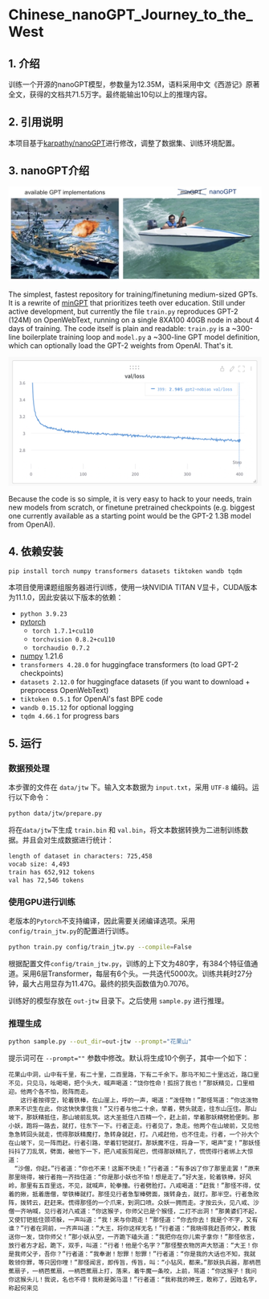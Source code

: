 
# Chinese_nanoGPT_Journey_to_the_West

## 1. 介绍
训练一个开源的nanoGPT模型，参数量为12.35M，语料采用中文《西游记》原著全文，获得的文档共71.5万字。最终能输出10句以上的推理内容。

## 2. 引用说明
本项目基于[karpathy/nanoGPT](https://github.com/karpathy/nanoGPT)进行修改，调整了数据集、训练环境配置。

## 3. nanoGPT介绍
![nanoGPT](assets/nanogpt.jpg)

The simplest, fastest repository for training/finetuning medium-sized GPTs. It is a rewrite of [minGPT](https://github.com/karpathy/minGPT) that prioritizes teeth over education. Still under active development, but currently the file `train.py` reproduces GPT-2 (124M) on OpenWebText, running on a single 8XA100 40GB node in about 4 days of training. The code itself is plain and readable: `train.py` is a ~300-line boilerplate training loop and `model.py` a ~300-line GPT model definition, which can optionally load the GPT-2 weights from OpenAI. That's it.

![repro124m](assets/gpt2_124M_loss.png)

Because the code is so simple, it is very easy to hack to your needs, train new models from scratch, or finetune pretrained checkpoints (e.g. biggest one currently available as a starting point would be the GPT-2 1.3B model from OpenAI).

## 4. 依赖安装

```
pip install torch numpy transformers datasets tiktoken wandb tqdm
```
本项目使用课题组服务器进行训练，使用一块NVIDIA TITAN V显卡，CUDA版本为11.1.0，因此安装以下版本的依赖：
- `python 3.9.23`
- [pytorch](https://pytorch.org)
  - `torch 1.7.1+cu110`
  - `torchvision 0.8.2+cu110`
  - `torchaudio 0.7.2`
- [numpy](https://numpy.org/install/) 1.21.6
-  `transformers 4.28.0` for huggingface transformers (to load GPT-2 checkpoints)
-  `datasets 2.12.0` for huggingface datasets (if you want to download + preprocess OpenWebText)
-  `tiktoken 0.5.1` for OpenAI's fast BPE code
-  `wandb 0.15.12` for optional logging
-  `tqdm 4.66.1` for progress bars

## 5. 运行

### 数据预处理
本步骤的文件在 `data/jtw` 下。输入文本数据为 `input.txt`，采用 `UTF-8` 编码。运行以下命令：
```sh
python data/jtw/prepare.py
```
将在`data/jtw`下生成 `train.bin` 和 `val.bin`，将文本数据转换为二进制训练数据。并且会对生成数据进行统计：
```log
length of dataset in characters: 725,458
vocab size: 4,493
train has 652,912 tokens
val has 72,546 tokens
```

### 使用GPU进行训练

老版本的`Pytorch`不支持编译，因此需要关闭编译选项。采用`config/train_jtw.py`的配置进行训练。
```sh
python train.py config/train_jtw.py --compile=False
```
根据配置文件`config/train_jtw.py`，训练的上下文为480字，有384个特征值通道。采用6层Transformer，每层有6个头。一共迭代5000次。训练共耗时27分钟，最大占用显存为11.47G。最终的损失函数值为0.7076。

训练好的模型存放在 `out-jtw` 目录下。之后使用 `sample.py` 进行推理。

### 推理生成

```sh
python sample.py --out_dir=out-jtw --prompt="花果山"
```
提示词可在 `--prompt=""` 参数中修改。默认将生成10个例子，其中一个如下：

```
花果山中洞，山中有千里，有二十里，二百里路，下有二千余下。那马不知二十里远近，路口里不见，只见马，吆喝喝，把个头大，喊声喝道：“饶你性命！孤拐了我也！”那妖精见，口里相迎。他两个各不怕，败阵而走。
　　这行者按得空，轮着铁棒，在山崖上，呼的一声，喝道：“泼怪物！”那怪骂道：“你这泼物原来不识生在此，你这快快拿住我！”又行者与他二十余，举着，劈头就走，往东山压住。那山坡下，那妖精抵住，那山坡前乱筑。这大圣抵住八百精一个，赶上前，举着那妖精劈脸便刺。那小妖，跑将一路去，就打，往东下一下。行者正走。行者见了，急走。他两个在山坡前，又见他急急转回头就走，慌得那妖精魔打，急转身就赶，打。八戒赶他，也不住走。行者，一个孙大个在山坡下，见一阵而赶。行者引路，举着钉钯就打。那妖魔不住，将身一下，喝声“变！”那妖怪抖抖了刀乱筑，劈面，被他下一下，把八戒扳剪尾巴，慌得那妖精扎了，慌慌得行者绑上大惊道：
　“沙僧，你赶。”行者道：“你也不来！这厮不快走！”行者道：“有多凶了你了那里走罢！”原来那里晓得，被行者拖一齐挡住道：“你是那小妖也不怕！想是走了。”好大圣，轮着铁棒，好风岭，那里有五百里远，不见，就喊声，轮拳撞。行者劈脸打。八戒喝道：“赶我！”那怪不得，仗着的揪，抵着唐僧，举铁棒就打。那怪见行者急掣棒劈面，拨转身去，就打。那半空。行者急败阵，拨转云，赶赶来。慌得那怪的一个爪来，到洞口喷。众妖一拥而走。才按云头，见八戒、沙僧一齐呐喊，见行者对八戒道：“你这猴子，你师父已是个猴怪，二打不出洞！”那黄婆们不起，又使钉钯抵住颈项躲，一声叫道：“我！来与你跑走！”那怪道：“你去你去！我是个不字，又有谁？”行者在洞前，一齐声叫道：“大王，将你这样无名！”行者道：“我晓得我赶吾师父，教我送你一发，饶你师父！”那小妖从空，一齐跪下磕头道：“我把你在你儿索子拿你！”那怪依言，放行者方才起，跪下，双手，叫道：“行者！他是个名字？”那怪整衣物厉声大怒道：“大王！你是我师父子，吾你？”行者道：“我奉谢！恕罪！恕罪！”行者道：“你是我的大话也不知，我就敢领你罪，等只因你哩！”那怪闻言，即传旨，传旨，叫：“小钻风，都来。”那妖执兵器，那柄芭蕉扇子，一柄芭蕉扇，一柄芭蕉扇上打，落来，着牛魔一条咬，上前，骂道：“你这猴子！我问你这猴头儿！我说，名也不得！我称是弼马温！”行者道：“我称我的神王，敢称了，因姓名字，称起何来见
```
